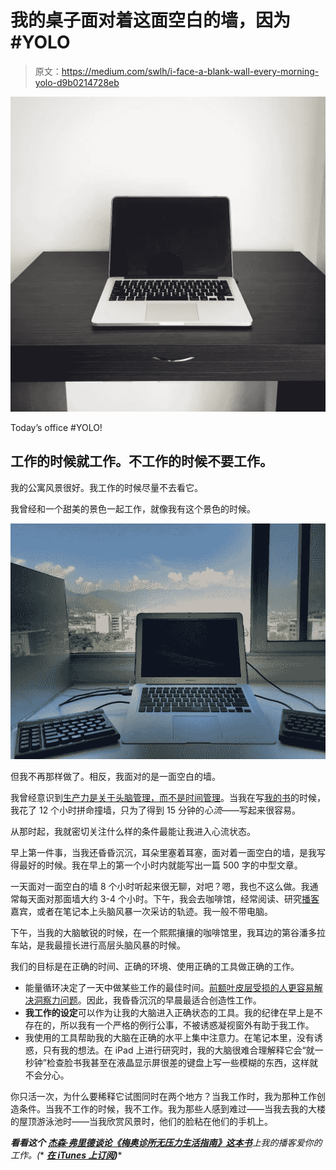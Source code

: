 # 我的桌子面对着这面空白的墙，因为#YOLO

> 原文：<https://medium.com/swlh/i-face-a-blank-wall-every-morning-yolo-d9b0214728eb>

![](img/c1741a22368be272d546ffd42b97ff73.png)

Today’s office #YOLO!

## 工作的时候就工作。不工作的时候不要工作。

我的公寓风景很好。我工作的时候尽量不去看它。

我曾经和一个甜美的景色一起工作，就像我有这个景色的时候。

![](img/c43b01d011ee3198420c3eb8e40a2c89.png)

但我不再那样做了。相反，我面对的是一面空白的墙。

我曾经意识到[生产力是关于头脑管理，而不是时间管理](/@kadavy/mind-management-not-time-management-25ebd3a58dc6#.3hzkajqsg)。当我在写[我的书](http://www.amazon.com/Design-Hackers-Reverse-Engineering-Beauty/dp/1119998956?tag=kadavyinc-20)的时候，我花了 12 个小时拼命撞墙，只为了得到 15 分钟的*心流*——写起来很容易。

从那时起，我就密切关注什么样的条件最能让我进入心流状态。

早上第一件事，当我还昏昏沉沉，耳朵里塞着耳塞，面对着一面空白的墙，是我写得最好的时候。我在早上的第一个小时内就能写出一篇 500 字的中型文章。

一天面对一面空白的墙 8 个小时听起来很无聊，对吧？嗯，我也不这么做。我通常每天面对那面墙大约 3-4 个小时。下午，我会去咖啡馆，经常阅读、研究[播客](http://kadavy.net/podcast)嘉宾，或者在笔记本上头脑风暴一次采访的轨迹。我一般不带电脑。

下午，当我的大脑敏锐的时候，在一个熙熙攘攘的咖啡馆里，我耳边的第谷潘多拉车站，是我最擅长进行高层头脑风暴的时候。

我们的目标是在正确的时间、正确的环境、使用正确的工具做正确的工作。

*   能量循环决定了一天中做某些工作的最佳时间。[前额叶皮层受损的人更容易解决洞察力问题](http://kadavy.net/blog/posts/love-your-work-episode-8-creating-aha-moments-with-neuroscientist-dr-john-kounios/)。因此，我昏昏沉沉的早晨最适合创造性工作。
*   **我工作的设定**可以作为让我的大脑进入正确状态的工具。我的纪律在早上是不存在的，所以我有一个严格的例行公事，不被诱惑凝视窗外有助于我工作。
*   我使用的工具帮助我的大脑在正确的水平上集中注意力。在笔记本里，没有诱惑，只有我的想法。在 iPad 上进行研究时，我的大脑很难合理解释它会“就一秒钟”检查脸书我甚至在液晶显示屏很差的键盘上写一些模糊的东西，这样就不会分心。

你只活一次，为什么要稀释它试图同时在两个地方？当我工作时，我为那种工作创造条件。当我不工作的时候，我不工作。我为那些人感到难过——当我去我的大楼的屋顶游泳池时——当我欣赏风景时，他们的脸粘在他们的手机上。

***看看这个*** [***杰森·弗里德***](https://medium.com/u/c030228809f2?source=post_page-----d9b0214728eb--------------------------------)*[***谈论《梅奥诊所无压力生活指南》这本书***](https://www.youtube.com/watch?v=Znfn8-9Qomk&index=10&list=PLfqwGBitI-eU9yViSXCQSTs0UDos1S4lU)***上我的播客*爱你的工作*。(*** [***在 iTunes 上订阅***](https://itunes.apple.com/us/podcast/love-your-work-w-david-kadavy/id1067860103?mt=2)***)****